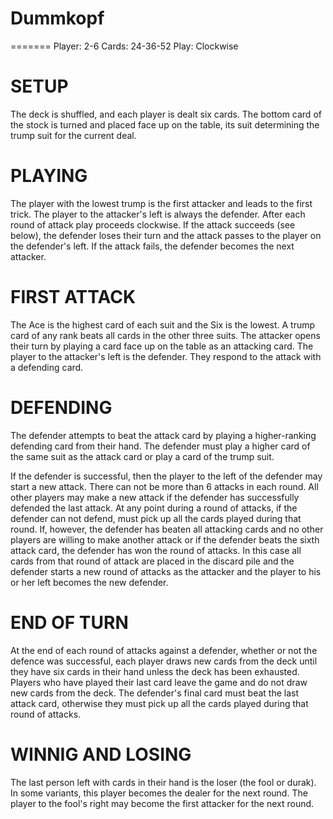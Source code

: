 # Dummkopf
=======
Player: 2-6
Cards: 24-36-52
Play: Clockwise

SETUP
======
The deck is shuffled, and each player is dealt six cards. The bottom card of the stock is turned and placed face up on the table, its suit determining the trump suit for the current deal.

PLAYING
========
The player with the lowest trump is the first attacker and leads to the first trick. The player to the attacker's left is always the defender. After each round of attack play proceeds clockwise. If the attack succeeds (see below), the defender loses their turn and the attack passes to the player on the defender's left. If the attack fails, the defender becomes the next attacker.

FIRST ATTACK
============
The Ace is the highest card of each suit and the Six is the lowest. A trump card of any rank beats all cards in the other three suits. 
The attacker opens their turn by playing a card face up on the table as an attacking card. The player to the attacker's left is the defender. They respond to the attack with a defending card.

DEFENDING
=========
The defender attempts to beat the attack card by playing a higher-ranking defending card from their hand. The defender must play a higher card of the same suit as the attack card or play a card of the trump suit.

If the defender is successful, then the player to the left of the defender may start a new attack. There can not be more than 6 attacks in each round. All other players may make a new attack if the defender has successfully defended the last attack. At any point during a round of attacks, if the defender can not defend, must pick up all the cards played during that round. If, however, the defender has beaten all attacking cards and no other players are willing to make another attack or if the defender beats the sixth attack card, the defender has won the round of attacks. In this case all cards from that round of attack are placed in the discard pile and the defender starts a new round of attacks as the attacker and the player to his or her left becomes the new defender.

END OF TURN
===========
At the end of each round of attacks against a defender, whether or not the defence was successful, each player draws new cards from the deck until they have six cards in their hand unless the deck has been exhausted. Players who have played their last card leave the game and do not draw new cards from the deck. The defender's final card must beat the last attack card, otherwise they must pick up all the cards played during that round of attacks.

WINNIG AND LOSING
=================
The last person left with cards in their hand is the loser (the fool or durak). In some variants, this player becomes the dealer for the next round. The player to the fool's right may become the first attacker for the next round.
